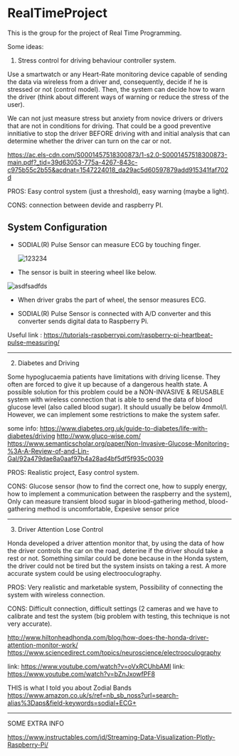 # RealTimeProject
This is the group for the project of Real Time Programming.

Some ideas:

1. Stress control for driving behaviour controller system.

Use a smartwatch or any Heart-Rate monitoring device capable of sending the data via wireless from a driver and, consequently, decide if he is stressed or not (control model). Then, the system can decide how to warn the driver (think about different ways of warning or reduce the stress of the user). 

We can not just measure stress but anxiety from novice drivers or drivers that are not in conditions for driving. That could be a good preventive innitiative to stop the driver BEFORE driving with and initial analysis that can determine whether the driver can turn on the car or not.  

https://ac.els-cdn.com/S0001457518300873/1-s2.0-S0001457518300873-main.pdf?_tid=39d63053-775a-4267-843c-c975b55c2b55&acdnat=1547224018_da29ac5d60597879add915341faf702d

PROS: Easy control system (just a threshold), easy warning (maybe a light).

CONS: connection between devide and raspberry PI.

## System Configuration
  
- SODIAL(R) Pulse Sensor can measure ECG by touching finger. 
 
  ![123234](https://user-images.githubusercontent.com/46483800/51086736-2c4c7780-1742-11e9-94d0-ce5760728c73.JPG)
  
-  The sensor is built in steering wheel like below.

![asdfsadfds](https://user-images.githubusercontent.com/46483800/51086779-b1379100-1742-11e9-9c3c-06a60248d4dc.JPG)


- When driver grabs the part of wheel, the sensor measures ECG. 

- SODIAL(R) Pulse Sensor is connected with A/D converter and this converter sends digital data to Raspberry Pi. 

Useful link : https://tutorials-raspberrypi.com/raspberry-pi-heartbeat-pulse-measuring/

--------------------------------------------------------------------------------------------------------------------------
2. Diabetes and Driving

Some hypoglucaemia patients have limitations with driving license. They often are forced to give it up because of a dangerous health state. A possible solution for this problem could be a NON-INVASIVE & REUSABLE system with wireless connection that is able to send the data of blood glucose level (also called blood sugar). It should usually be below 4mmol/l. However, we can implement some restrictions to make the system safer.

some info:
https://www.diabetes.org.uk/guide-to-diabetes/life-with-diabetes/driving
http://www.gluco-wise.com/
https://www.semanticscholar.org/paper/Non-Invasive-Glucose-Monitoring-%3A-A-Review-of-and-Lin-Gal/92a479dae8a0aaf97b4a28ad4bf5df5f935c0039

PROS: Realistic project, Easy control system.

CONS: Glucose sensor (how to find the correct one, how to supply energy, how to implement a communication between the raspberry and the system), Only can measure transient blood sugar in blood-gathering method, blood-gathering method is uncomfortable, Expesive sensor price

--------------------------------------------------------------------------------------------------------------------------
3. Driver Attention Lose Control

Honda developed a driver attention monitor that, by using the data of how the driver controls the car on the road, deterine if the driver should take a rest or not. Something similar could be done because in the Honda system, the driver could not be tired but the system insists on taking a rest. A more accurate system could be using electrooculography.

PROS: Very realistic and marketable system, Possibility of connecting the system with wireless connection.

CONS: Difficult connection, difficult settings (2 cameras and we have to calibrate and test the system (big problem with testing, this technique is not very accurate). 

http://www.hiltonheadhonda.com/blog/how-does-the-honda-driver-attention-monitor-work/
https://www.sciencedirect.com/topics/neuroscience/electrooculography

 link: https://www.youtube.com/watch?v=oVxRCUhbAMI
 link: https://www.youtube.com/watch?v=bZnJxowfPF8
       



THIS is what I told you about Zodial Bands https://www.amazon.co.uk/s/ref=nb_sb_noss?url=search-alias%3Daps&field-keywords=sodial+ECG+

-----------------------------------
SOME EXTRA INFO


https://www.instructables.com/id/Streaming-Data-Visualization-Plotly-Raspberry-Pi/

